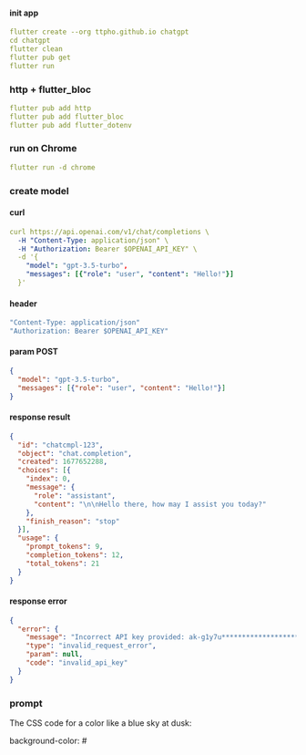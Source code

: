 #### init app 

```yaml 
flutter create --org ttpho.github.io chatgpt
cd chatgpt
flutter clean 
flutter pub get      
flutter run
```

### http + flutter_bloc

```yaml
flutter pub add http
flutter pub add flutter_bloc
flutter pub add flutter_dotenv
```

### run on Chrome 

```yaml 
flutter run -d chrome 
```

### create model 

#### curl 

```yaml 
curl https://api.openai.com/v1/chat/completions \
  -H "Content-Type: application/json" \
  -H "Authorization: Bearer $OPENAI_API_KEY" \
  -d '{
    "model": "gpt-3.5-turbo",
    "messages": [{"role": "user", "content": "Hello!"}]
  }'

```

#### header 

```yaml 
"Content-Type: application/json"
"Authorization: Bearer $OPENAI_API_KEY"
```

#### param POST 

```json
{
  "model": "gpt-3.5-turbo",
  "messages": [{"role": "user", "content": "Hello!"}]
}
```

#### response result 

```json
{
  "id": "chatcmpl-123",
  "object": "chat.completion",
  "created": 1677652288,
  "choices": [{
    "index": 0,
    "message": {
      "role": "assistant",
      "content": "\n\nHello there, how may I assist you today?"
    },
    "finish_reason": "stop"
  }],
  "usage": {
    "prompt_tokens": 9,
    "completion_tokens": 12,
    "total_tokens": 21
  }
}
```

#### response error 

```json
{
  "error": {
    "message": "Incorrect API key provided: ak-g1y7u***************************************rU86. You can find your API key at https://platform.openai.com/account/api-keys.",
    "type": "invalid_request_error",
    "param": null,
    "code": "invalid_api_key"
  }
}
```


### prompt 

The CSS code for a color like a blue sky at dusk:

background-color: #